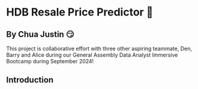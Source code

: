<h1>HDB Resale Price Predictor 🏡 </h1>
<h2>By Chua Justin 😏</h2>

This project is collaborative effort with three other aspiring teammate, Den, Barry and Alice during our General Assembly Data Analyst Immersive Bootcamp during September 2024!

<h2>Introduction</h2>
